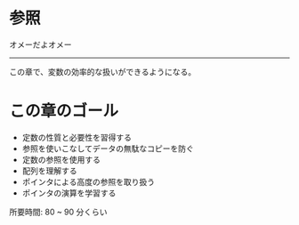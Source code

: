 # 参照

オメーだよオメー

---

この章で、変数の効率的な扱いができるようになる。

# この章のゴール

- 定数の性質と必要性を習得する
- 参照を使いこなしてデータの無駄なコピーを防ぐ
- 定数の参照を使用する
- 配列を理解する
- ポインタによる高度の参照を取り扱う
- ポインタの演算を学習する

所要時間: 80 ~ 90 分くらい